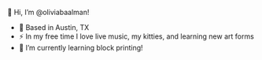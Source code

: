 👋 Hi, I’m @oliviabaalman!

- 🏡 Based in Austin, TX
- ⚡️ In my free time I love live music, my kitties, and learning new art forms
- 🌱 I’m currently learning block printing! 

<!---
oliviabaalman/oliviabaalman is a ✨ special ✨ repository because its `README.md` (this file) appears on your GitHub profile.
You can click the Preview link to take a look at your changes.
--->
